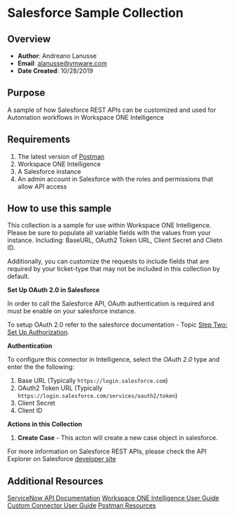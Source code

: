 # Salesforce Sample Collection

## Overview
- **Author**: Andreano Lanusse
- **Email**: alanusse@vmware.com
- **Date Created**: 10/28/2019


## Purpose

A sample of how Salesforce REST APIs can be customized and used for Automation workflows in Workspace ONE Intelligence


## Requirements

1. The latest version of [Postman](https://www.getpostman.com) 
2. Workspace ONE Intelligence
3. A Salesforce instance
4. An admin account in Salesforce with the roles and permissions that allow API access


## How to use this sample

This collection is a sample for use within Workspace ONE Intelligence.  Please be sure to populate all variable fields with the values from your instance. Including: BaseURL, OAuth2 Token URL, Client Secret and Clietn ID.

Additionally, you can customize the requests to include fields that are required by your ticket-type that may not be included in this collection by default.


**Set Up OAuth 2.0 in Salesforce**

In order to call the Salesforce API, OAuth authentication is required and must be enable on your salesforce instance.

To setup OAuth 2.0 refer to the salesforce documentation - Topic [Step Two: Set Up Authorization](https://developer.salesforce.com/docs/atlas.en-us.api_rest.meta/api_rest/quickstart_oauth.htm).


**Authentication**

To configure this connector in Intelligence, select the *OAuth 2.0* type and enter the the following:
1. Base URL (Typically `https://login.salesforce.com`)
2. OAuth2 Token URL (Typically `https://login.salesforce.com/services/oauth2/token`)
3. Client Secret
4. Client ID


**Actions in this Collection**
1. **Create Case** - This acton will create a new case object in salesforce.

For more information on Salesforce REST APIs, please check the API Explorer on Salesforce [developer site](https://developer.salesforce.com/docs/api-explorer/sobject/)

## Additional Resources
[ServiceNow API Documentation](https://developer.servicenow.com/app.do#!/rest_api_doc?v=madrid&id=r_TableAPI-POST)
[Workspace ONE Intelligence User Guide](https://docs.vmware.com/en/VMware-Workspace-ONE/services/Intelligence/GUID-AWT-WS1INT-OVERVIEW.html)
[Custom Connector User Guide](https://docs.vmware.com/en/VMware-Workspace-ONE/services/Intelligence/GUID-54333CCC-0E6D-4871-8DEA-3AFAB8378EEC.html)
[Postman Resources](https://www.getpostman.com)
